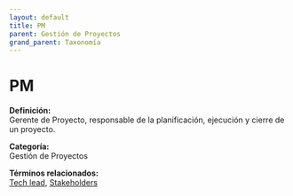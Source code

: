 ```yaml
---
layout: default
title: PM
parent: Gestión de Proyectos
grand_parent: Taxonomía
---
```


# PM

**Definición:**  
Gerente de Proyecto, responsable de la planificación, ejecución y cierre de un proyecto.

**Categoría:**  
Gestión de Proyectos 
  


**Términos relacionados:**  
[Tech lead](https://maleniski.github.io/diccionario-angl-tec-mx/docs/taxonomia/gestión-de-proyectos/tech-lead.html), [Stakeholders](https://maleniski.github.io/diccionario-angl-tec-mx/docs/taxonomia/gestión-de-proyectos/stakeholders.html)
